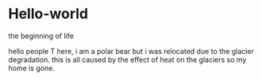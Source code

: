 # Hello-world
the beginning of life

hello people
T here, i am a polar bear but i was relocated due to the glacier degradation.
this is all caused by the effect of heat on the glaciers so my home is gone.
